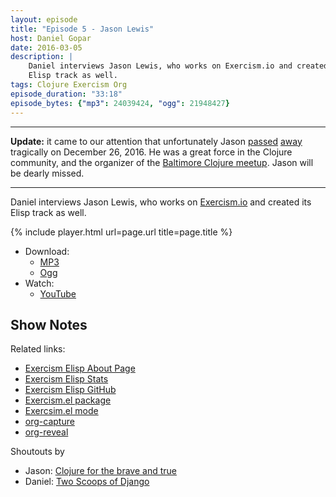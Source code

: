 ```yaml
---
layout: episode
title: "Episode 5 - Jason Lewis"
host: Daniel Gopar
date: 2016-03-05
description: |
    Daniel interviews Jason Lewis, who works on Exercism.io and created its
    Elisp track as well.
tags: Clojure Exercism Org
episode_duration: "33:18"
episode_bytes: {"mp3": 24039424, "ogg": 21948427}
---
```


---

**Update:** it came to our attention that unfortunately
Jason [passed](https://tinyletter.com/exercism/letters/in-memoriam-jason-lewis)
[away](https://www.meetup.com/Baltimore-Clojure/messages/boards/thread/50503577)
tragically on December 26, 2016. He was a great force in the Clojure community,
and the organizer of the
[Baltimore Clojure meetup](https://www.meetup.com/Baltimore-Clojure/events/236331471/).
Jason will be dearly missed.

---

Daniel interviews Jason Lewis, who works on [Exercism.io](http://exercism.io/)
and created its Elisp track as well.

{% include player.html url=page.url title=page.title %}

- Download:
  - [MP3](https://cdn.emacsel.com/episodes/emacsel-ep5.mp3)
  - [Ogg](https://cdn.emacsel.com/episodes/emacsel-ep5.ogg)
- Watch:
  - [YouTube](https://www.youtube.com/watch?v=dHdvgNeyBjs)

## Show Notes

Related links:

- [Exercism Elisp About Page](http://exercism.io/languages/elisp/about)
- [Exercism Elisp Stats](http://exercism.io/stats/elisp)
- [Exercism Elisp GitHub](https://github.com/exercism/xelisp)
- [Exercism.el package](https://github.com/canweriotnow/exercism-emacs)
- [Exercsim.el mode](https://github.com/canweriotnow/exercism-emacs)
- [org-capture](http://orgmode.org/manual/Capture.html)
- [org-reveal](https://github.com/yjwen/org-reveal)

Shoutouts by

- Jason: [Clojure for the brave and true](http://www.braveclojure.com/)
- Daniel: [Two Scoops of Django](https://www.twoscoopspress.com/)
